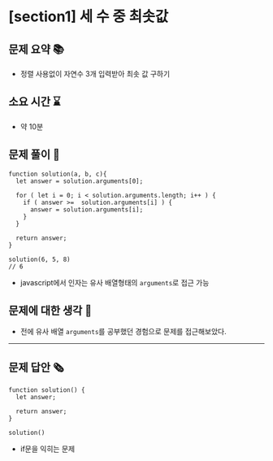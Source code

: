 # [section1] 세 수 중 최솟값
## 문제 요약 📚
- 정렬 사용없이 자연수 3개 입력받아 최솟 값 구하기

## 소요 시간 ⌛️
- 약 10분

## 문제 풀이 📝
```
function solution(a, b, c){
  let answer = solution.arguments[0];

  for ( let i = 0; i < solution.arguments.length; i++ ) {
    if ( answer >=  solution.arguments[i] ) {
      answer = solution.arguments[i];
    }
  }

  return answer;
}

solution(6, 5, 8)
// 6
```
- javascript에서 인자는 유사 배열형태의 `arguments`로 접근 가능

## 문제에 대한 생각 🧐
- 전에 유사 배열 `arguments`를 공부했던 경험으로 문제를 접근해보았다.

- - -
## 문제 답안 🗞
```
function solution() {
  let answer;

  return answer;
}

solution()
```
- if문을 익히는 문제